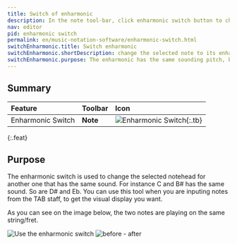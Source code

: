 ```yaml
---
title: Switch of enharmonic
description: In the note tool-bar, click enharmonic switch button to change the selected note to its enharmonic
nav: editor
pid: enharmonic switch
permalink: en/music-notation-software/enharmonic-switch.html
switchEnharmonic.title: Switch enharmonic
switchEnharmonic.shortDescription: change the selected note to its enharmonic
switchEnharmonic.purpose: The enharmonic has the same sounding pitch, but is displayed differently
---
```


## Summary

| Feature | Toolbar | Icon |
|:--------|:--------|:-----|
| Enharmonic Switch | **Note** | ![Enharmonic Switch](https://prod.flat-cdn.com/img/icons/editorActions/switchEnharmonic.svg){:.tb} |
{:.feat}

## Purpose

The enharmonic switch is used to change the selected notehead for another one that has the same sound. For instance C and B# has the same sound. So are D# and Eb. You can use this tool when you are inputing notes from the TAB staff, to get the visual display you want. 

As you can see on the image below, the two notes are playing on the same string/fret. 

![Use the enharmonic switch](/help/assets/img/editor/enharmonicSwitch-toolbar.png)
![before - after](/help/assets/img/editor/enharmonicSwitch-beforeAfter.png)
